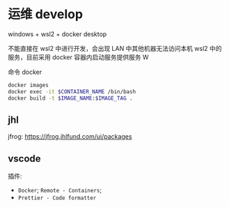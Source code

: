 # 运维 develop

windows + wsl2 + docker desktop

不能直接在 wsl2 中进行开发，会出现 LAN 中其他机器无法访问本机 wsl2 中的服务，目前采用 docker 容器内启动服务提供服务 W

命令 docker

```bash
docker images
docker exec -it $CONTAINER_NAME /bin/bash
docker build -t $IMAGE_NAME:$IMAGE_TAG .
```

## jhl

jfrog: https://jfrog.jhlfund.com/ui/packages

## vscode

插件:

- `Docker`; `Remote - Containers`;
- `Prettier - Code formatter`
